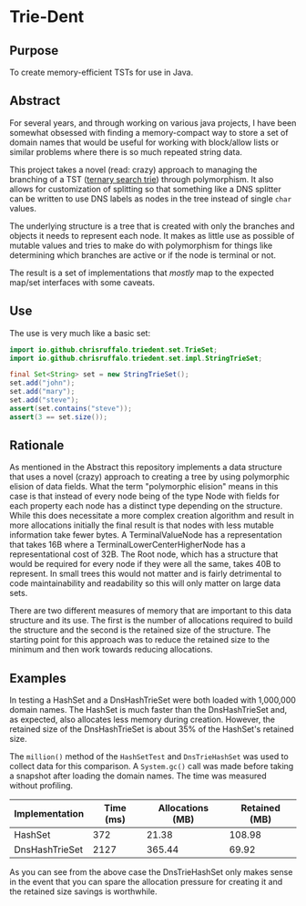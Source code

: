 # Trie-Dent

## Purpose
To create memory-efficient TSTs for use in Java.

## Abstract
For several years, and through working on various java projects, I have been somewhat obsessed with finding a memory-compact
way to store a set of domain names that would be useful for working with block/allow lists or similar problems where there
is so much repeated string data.

This project takes a novel (read: crazy) approach to managing the branching of a TST ([ternary search trie](https://en.wikipedia.org/wiki/Ternary_search_tree))
through polymorphism. It also allows for customization of splitting so that something like a DNS splitter can be
written to use DNS labels as nodes in the tree instead of single `char` values.

The underlying structure is a tree that is created with only the branches and objects it needs to represent each node. It 
makes as little use as possible of mutable values and tries to make do with polymorphism for things like determining which 
branches are active or if the node is terminal or not.

The result is a set of implementations that _mostly_ map to the expected map/set interfaces with some caveats.

## Use
The use is very much like a basic set:

```java
import io.github.chrisruffalo.triedent.set.TrieSet;
import io.github.chrisruffalo.triedent.set.impl.StringTrieSet;

final Set<String> set = new StringTrieSet();
set.add("john");
set.add("mary");
set.add("steve");
assert(set.contains("steve"));
assert(3 == set.size());
```

## Rationale
As mentioned in the Abstract this repository implements a data structure that uses a novel (crazy) approach to creating
a tree by using polymorphic elision of data fields. What the term "polymorphic elision" means in this case is that instead
of every node being of the type Node with fields for each property each node has a distinct type depending on the structure. 
While this does necessitate a more complex creation algorithm and result in more allocations initially the final result
is that nodes with less mutable information take fewer bytes. A TerminalValueNode has a representation that takes 16B where
a TerminalLowerCenterHigherNode has a representational cost of 32B. The Root node, which has a structure that would
be required for every node if they were all the same, takes 40B to represent. In small trees this would not matter and
is fairly detrimental to code maintainability and readability so this will only matter on large data sets.

There are two different measures of memory that are important to this data structure and its use. The first is the number
of allocations required to build the structure and the second is the retained size of the structure. The starting point
for this approach was to reduce the retained size to the minimum and then work towards reducing allocations.

## Examples
In testing a HashSet and a DnsHashTrieSet were both loaded with 1,000,000 domain names. The HashSet is much faster than
the DnsHashTrieSet and, as expected, also allocates less memory during creation. However, the retained size of the
DnsHashTrieSet is about 35% of the HashSet's retained size.

The `million()` method of the `HashSetTest` and `DnsTrieHashSet` was used to collect data for this comparison. A `System.gc()`
call was made before taking a snapshot after loading the domain names. The time was measured without profiling.

| Implementation | Time (ms) | Allocations (MB) | Retained (MB) |
| - | - | - | - |
|HashSet|372|21.38|108.98|
|DnsHashTrieSet|2127|365.44|69.92|

As you can see from the above case the DnsTrieHashSet only makes sense in the event that you can spare the allocation
pressure for creating it and the retained size savings is worthwhile.